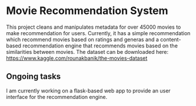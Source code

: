 # Movie Recommendation System
This project cleans and manipulates metadata for over 45000 movies to make recommendation for users.
Currently, it has a simple recommendation which recommend movies based on ratings and generas and a content-based recommendation engine that recommends movies based on the similarities between movies.
The dataset can be downloaded here: https://www.kaggle.com/rounakbanik/the-movies-dataset

## Ongoing tasks
I am currently working on a flask-based web app to provide an user interface for the recommendation engine.
